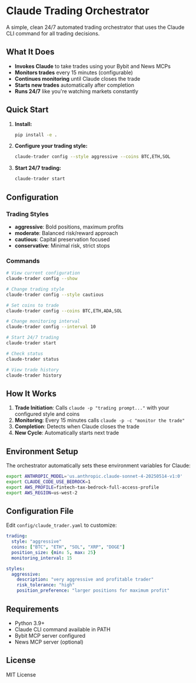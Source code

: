 # Claude Trading Orchestrator

A simple, clean 24/7 automated trading orchestrator that uses the Claude CLI command for all trading decisions.

## What It Does

- **Invokes Claude** to take trades using your Bybit and News MCPs
- **Monitors trades** every 15 minutes (configurable)
- **Continues monitoring** until Claude closes the trade
- **Starts new trades** automatically after completion
- **Runs 24/7** like you're watching markets constantly

## Quick Start

1. **Install:**
   ```bash
   pip install -e .
   ```

2. **Configure your trading style:**
   ```bash
   claude-trader config --style aggressive --coins BTC,ETH,SOL
   ```

3. **Start 24/7 trading:**
   ```bash
   claude-trader start
   ```

## Configuration

### Trading Styles
- **aggressive**: Bold positions, maximum profits
- **moderate**: Balanced risk/reward approach  
- **cautious**: Capital preservation focused
- **conservative**: Minimal risk, strict stops

### Commands

```bash
# View current configuration
claude-trader config --show

# Change trading style
claude-trader config --style cautious

# Set coins to trade
claude-trader config --coins BTC,ETH,ADA,SOL

# Change monitoring interval
claude-trader config --interval 10

# Start 24/7 trading
claude-trader start

# Check status
claude-trader status

# View trade history
claude-trader history
```

## How It Works

1. **Trade Initiation**: Calls `claude -p "trading prompt..."` with your configured style and coins
2. **Monitoring**: Every 15 minutes calls `claude -p -c "monitor the trade"`
3. **Completion**: Detects when Claude closes the trade
4. **New Cycle**: Automatically starts next trade

## Environment Setup

The orchestrator automatically sets these environment variables for Claude:

```bash
export ANTHROPIC_MODEL='us.anthropic.claude-sonnet-4-20250514-v1:0'
export CLAUDE_CODE_USE_BEDROCK=1
export AWS_PROFILE=fintech-tax-bedrock-full-access-profile
export AWS_REGION=us-west-2
```

## Configuration File

Edit `config/claude_trader.yaml` to customize:

```yaml
trading:
  style: "aggressive"
  coins: ["BTC", "ETH", "SOL", "XRP", "DOGE"]
  position_size: {min: 5, max: 25}
  monitoring_interval: 15

styles:
  aggressive:
    description: "very aggressive and profitable trader"
    risk_tolerance: "high"
    position_preference: "larger positions for maximum profit"
```

## Requirements

- Python 3.9+
- Claude CLI command available in PATH
- Bybit MCP server configured
- News MCP server (optional)

## License

MIT License
